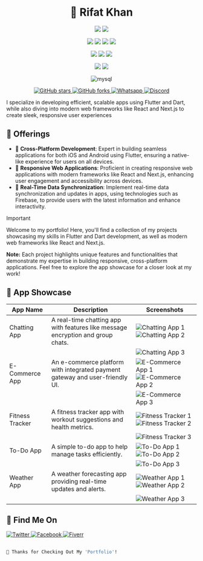 <h1 align="center">
    🚅 Rifat Khan
</h1>

<!-- App Development Technologies-->
<p align="center">
    <img src="https://img.shields.io/badge/Flutter-02569B?style=for-the-badge&logo=flutter&logoColor=white" />
    <img src="https://img.shields.io/badge/Dart-0175C2?style=for-the-badge&logo=dart&logoColor=white" />
</p>

<!-- Line break for separation -->
<p align="center" style="margin-bottom: 5px;"></p>

<!-- Web Development Technologies-->
<p align="center"> 
    <img src="https://img.shields.io/badge/HTML5-E34F26?style=for-the-badge&logo=html5&logoColor=white" />
    <img src="https://img.shields.io/badge/CSS3-1572B6?style=for-the-badge&logo=css3&logoColor=white" />
    <img src="https://img.shields.io/badge/JavaScript-323330?style=for-the-badge&logo=javascript&logoColor=F7DF1E" />
    <img src="https://img.shields.io/badge/firebase-ffca28?style=for-the-badge&logo=firebase&logoColor=black" />
</p>

<p align="center"> 
    <img src="https://img.shields.io/badge/next%20js-000000?style=for-the-badge&logo=nextdotjs&logoColor=white" />
    <img src="https://img.shields.io/badge/React-20232A?style=for-the-badge&logo=react&logoColor=61DAFB" />
    <img src="https://img.shields.io/badge/Tailwind_CSS-38B2AC?style=for-the-badge&logo=tailwind-css&logoColor=white" />
</p>

<p align="center"> 
    <img src="https://img.shields.io/badge/Sass-CC6699?style=for-the-badge&logo=sass&logoColor=white" />
    <img src="https://img.shields.io/badge/Node%20js-339933?style=for-the-badge&logo=nodedotjs&logoColor=white" />
</p>

<p align="center"> 
    <img alt="mysql" src="https://img.shields.io/badge/MySQL-005C84?style=for-the-badge&logo=mysql&logoColor=white">
</p>
<!--
<p align="center"> 
    <img src="https://img.shields.io/badge/HTML5-E34F26?style=for-the-badge&logo=html5&logoColor=white" />
    <img src="https://img.shields.io/badge/CSS3-1572B6?style=for-the-badge&logo=css3&logoColor=white" />
    <img src="https://img.shields.io/badge/JavaScript-323330?style=for-the-badge&logo=javascript&logoColor=F7DF1E" />
    <img src="https://img.shields.io/badge/firebase-ffca28?style=for-the-badge&logo=firebase&logoColor=black" />
    <img src="https://img.shields.io/badge/next%20js-000000?style=for-the-badge&logo=nextdotjs&logoColor=white" />
    <img src="https://img.shields.io/badge/React-20232A?style=for-the-badge&logo=react&logoColor=61DAFB" />
    <img src="https://img.shields.io/badge/Tailwind_CSS-38B2AC?style=for-the-badge&logo=tailwind-css&logoColor=white" />
    <img src="https://img.shields.io/badge/Sass-CC6699?style=for-the-badge&logo=sass&logoColor=white" />
    <img src="https://img.shields.io/badge/Node%20js-339933?style=for-the-badge&logo=nodedotjs&logoColor=white" />
    <img alt="mysql" src="https://img.shields.io/badge/MySQL-005C84?style=for-the-badge&logo=mysql&logoColor=white">
</p>
-->

<!-- Repo Info and Connect Info-->
<p align="center">
    <a href="https://github.com/md-rifatkhan/portfolio/stargazers">
        <img src="https://img.shields.io/github/stars/md-rifatkhan/portfolio?style=social" alt="GitHub stars" />
    </a>
    <a href="https://github.com/md-rifatkhan/portfolio/network/members">
        <img src="https://img.shields.io/github/forks/md-rifatkhan/portfolio?style=social" alt="GitHub forks" />
    </a>
    <a href="https://google.com">
        <img src="https://img.shields.io/static/v1?label=Chat%20on&message=WhatsApp&color=success&logo=WhatsApp&style=flat-square" alt="Whatsapp">
    </a>
    <a href="https://google.com">
        <img src="https://img.shields.io/static/v1?label=Chat%20on&message=Discord&color=blue&logo=Discord&style=flat-square" alt="Discord">
    </a>
</p>

<!-- My Details-->
<p align="start">
    I specialize in developing efficient, scalable apps using Flutter and Dart, while also diving into modern web frameworks like React and Next.js to create sleek, responsive user experiences
    <br>
</p>

## 🚀 Offerings

- 🌟 **Cross-Platform Development**: Expert in building seamless applications for both iOS and Android using Flutter, ensuring a native-like experience for users on all devices.
- 🌟 **Responsive Web Applications**: Proficient in creating responsive web applications with modern frameworks like React and Next.js, enhancing user engagement and accessibility across devices.
- 🌟 **Real-Time Data Synchronization**: Implement real-time data synchronization and updates in apps, using technologies such as Firebase, to provide users with the latest information and enhance interactivity.

> [!IMPORTANT]
> Welcome to my portfolio! Here, you'll find a collection of my projects showcasing my skills in Flutter and Dart development, as well as modern web frameworks like React and Next.js. 
> 
> **Note:** Each project highlights unique features and functionalities that demonstrate my expertise in building responsive, cross-platform applications. Feel free to explore the app showcase for a closer look at my work!


## 📱 App Showcase

| App Name        | Description                       | Screenshots                                                                                   |
|-----------------|-----------------------------------|-----------------------------------------------------------------------------------------------|
| Chatting App     | A real-time chatting app with features like message encryption and group chats. | ![Chatting App 1](https://yourlink.com/chatting-app1.png) ![Chatting App 2](https://yourlink.com/chatting-app2.png) |
|                 |                                   | ![Chatting App 3](https://yourlink.com/chatting-app3.png)                                   |
| E-Commerce App   | An e-commerce platform with integrated payment gateway and user-friendly UI. | ![E-Commerce App 1](https://yourlink.com/ecommerce-app1.png) ![E-Commerce App 2](https://yourlink.com/ecommerce-app2.png) |
|                 |                                   | ![E-Commerce App 3](https://yourlink.com/ecommerce-app3.png)                                 |
| Fitness Tracker  | A fitness tracker app with workout suggestions and health metrics. | ![Fitness Tracker 1](https://yourlink.com/fitness-tracker1.png) ![Fitness Tracker 2](https://yourlink.com/fitness-tracker2.png) |
|                 |                                   | ![Fitness Tracker 3](https://yourlink.com/fitness-tracker3.png)                               |
| To-Do App        | A simple to-do app to help manage tasks efficiently. | ![To-Do App 1](https://yourlink.com/todo-app1.png) ![To-Do App 2](https://yourlink.com/todo-app2.png) |
|                 |                                   | ![To-Do App 3](https://yourlink.com/todo-app3.png)                                          |
| Weather App      | A weather forecasting app providing real-time updates and alerts. | ![Weather App 1](https://yourlink.com/weather-app1.png) ![Weather App 2](https://yourlink.com/weather-app2.png) |
|                 |                                   | ![Weather App 3](https://yourlink.com/weather-app3.png)                                      |
## 🔗 Find Me On

<div align="start">
    <a href="https://twitter.com/yourusername" target="_blank">
        <img src="https://img.shields.io/badge/Twitter-1DA1F2?style=for-the-badge&logo=twitter&logoColor=white" alt="Twitter" />
    </a>
    <a href="https://facebook.com/yourusername" target="_blank">
        <img src="https://img.shields.io/badge/Facebook-1877F2?style=for-the-badge&logo=facebook&logoColor=white" alt="Facebook" />
    </a>
    <a href="https://fiverr.com/yourusername" target="_blank">
        <img src="https://img.shields.io/badge/Fiverr-1DBF73?style=for-the-badge&logo=fiverr&logoColor=white" alt="Fiverr" />
    </a>
</div>

<br>

```bash
🙏 Thanks for Checking Out My 'Portfolio'!
```

<!-- Will do something with this later :)-->
<!-- 
## 🛠️ Installation

To run this project locally, follow these steps:

1. Clone the repository:
   ```bash
   git clone https://github.com/md-rifatkhan/portfolio.git

 -->  
